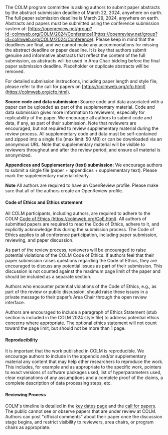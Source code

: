 

The COLM program committee is asking authors to submit paper abstracts by the abstract submission deadline of March 22, 2024, anywhere on earth. The full paper submission deadline is March 29, 2024, anywhere on earth. Abstracts and papers must be submitted using the conference submission system at: [https://openreview.net/group?id=colmweb.org/COLM/2024/Conference](https://openreview.net/group?id=colmweb.org/COLM/2024/Conference). Please keep in mind that the deadlines are final, and we cannot make any accommodations for missing the abstract deadline or paper deadline. It is key that authors submit genuine and informative abstracts that reflect the content of the full submission, as abstracts will be used in Area Chair bidding before the final paper submission deadline. Placeholder or duplicate abstracts will be removed.

For detailed submission instructions, including paper length and style file, please refer to the call for papers on [https://colmweb.org/cfp.html](https://colmweb.org/cfp.html).

**Source code and data submission:** Source code and data associated with a paper can be uploaded as part of the supplementary material. Code and data submission gives more information to reviewers, especially for replicability of the paper. We encourage all authors to submit code and data, if any, as part of their submission. Note that reviewers are encouraged, but not required to review supplementary material during the review process. All supplementary code and data must be self-contained and zipped into a single file (max limit: 50 MB) or can be downloaded via an anonymous URL. Note that supplementary material will be visible to reviewers throughout and after the review period, and ensure all material is anonymized. 

**Appendices and Supplementary (text) submission:** We encourage authors to submit a single file (paper + appendices + supplementary text).  Please mark the supplementary material clearly.

**Note** All authors are required to have an OpenReview profile. Please make sure that all of the authors create an OpenReview profile.

#### Code of Ethics and Ethics statement

All COLM participants, including authors, are required to adhere to the COLM [Code of Ethics (https://colmweb.org/CoE.html)](https://colmweb.org/CoE.html). All authors of submitted papers are required to read the Code of Ethics, adhere to it, and explicitly acknowledge this during the submission process. The Code of Ethics applies to all conference participation, including paper submission, reviewing, and paper discussion. 

As part of the review process, reviewers will be encouraged to raise potential violations of the COLM Code of Ethics. If authors feel that their paper submission raises questions regarding the Code of Ethics, they are encouraged to discuss any potential issues as part of their submission. This discussion is not counted against the maximum page limit of the paper and should be included as a separate section.

Authors who encounter potential violations of the Code of Ethics, e.g., as part of the review or public discussion, should raise these issues in a private message to their paper’s Area Chair through the open review interface.

Authors are encouraged to include a paragraph of Ethics Statement (stub section is included in the COLM 2024 style file) to address potential ethics concerns where appropriate.  The optional ethics statement will not count toward the page limit, but should not be more than 1 page. 

#### Reproducibility

It is important that the work published in COLM is reproducible. We encourage authors to include in the appendix and/or supplementary material any content that may help other researchers to reproduce the work. This includes, for example and as appropriate to the specific work, pointers to exact versions of software packages used, list of hyperparameters used, clear explanations of any assumptions and a complete proof of the claims, a complete description of data processing steps, etc.

#### Reviewing Process

COLM's timeline is detailed in the [key dates page](/dates.html) and the [call for papers](/cfp.html). The public cannot see or observe papers that are under review at COLM. 
Authors can post "official comments" about their paper once the discussion stage begins, and restrict visibility to reviewers, area chairs, or program chairs as appropriate. 

